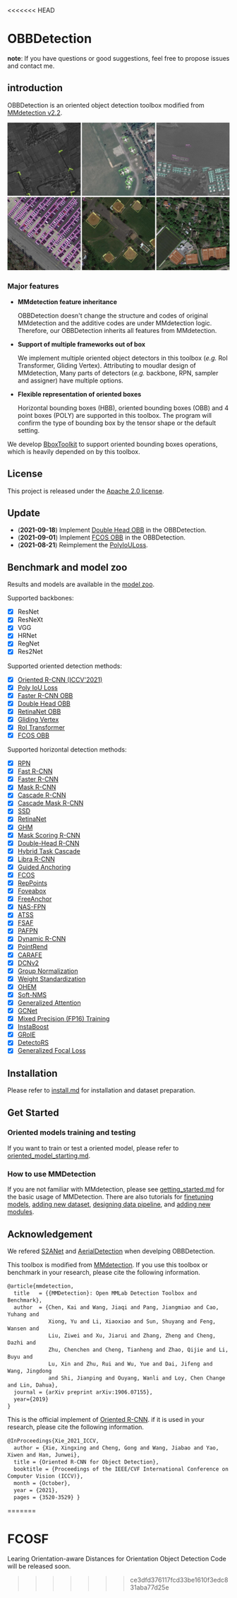 <<<<<<< HEAD
# OBBDetection

**note**: If you have questions or good suggestions, feel free to propose issues and contact me.

## introduction

OBBDetection is an oriented object detection toolbox modified from [MMdetection v2.2](https://github.com/open-mmlab/mmdetection).

![demo image](demo/obbdet_show.jpg)

### Major features

- **MMdetection feature inheritance**

  OBBDetection doesn't change the structure and codes of original MMdetection and the additive codes are under MMdetection logic. Therefore, our OBBDetection inherits all features from MMdetection.

- **Support of multiple frameworks out of box**

  We implement multiple oriented object detectors in this toolbox (*e.g.* RoI Transformer, Gliding Vertex). Attributing to moudlar design of MMdetection, Many parts of detectors (*e.g.* backbone, RPN, sampler and assigner) have multiple options.

- **Flexible representation of oriented boxes**

  Horizontal bounding boxes (HBB), oriented bounding boxes (OBB) and 4 point boxes (POLY) are supported in this toolbox. The program will confirm the type of bounding box by the tensor shape or the default setting.

We develop [BboxToolkit](https://github.com/jbwang1997/BboxToolkit) to support oriented bounding boxes operations, which is heavily depended on by this toolbox.

## License

This project is released under the [Apache 2.0 license](LICENSE).

## Update

- (**2021-09-18**) Implement [Double Head OBB](configs/obb/double_heads_obb) in the OBBDetection.
- (**2021-09-01**) Implement [FCOS OBB](configs/obb/fcos_obb) in the OBBDetection.
- (**2021-08-21**) Reimplement the [PolyIoULoss](configs/obb/poly_iou_loss).

## Benchmark and model zoo

Results and models are available in the [model zoo](docs/model_zoo.md).

Supported backbones:
- [x] ResNet
- [x] ResNeXt
- [x] VGG
- [x] HRNet
- [x] RegNet
- [x] Res2Net

Supported oriented detection methods:
- [x] [Oriented R-CNN (ICCV'2021)](configs/obb/oriented_rcnn)
- [x] [Poly IoU Loss](configs/obb/poly_iou_loss)
- [x] [Faster R-CNN OBB](configs/obb/faster_rcnn_obb)
- [x] [Double Head OBB](configs/obb/double_heads_obb)
- [x] [RetinaNet OBB](configs/obb/retinanet_obb)
- [x] [Gliding Vertex](configs/obb/gliding_vertex)
- [x] [RoI Transformer](configs/obb/roi_transformer)
- [x] [FCOS OBB](configs/obb/fcos_obb)

Supported horizontal detection methods:
- [x] [RPN](configs/rpn)
- [x] [Fast R-CNN](configs/fast_rcnn)
- [x] [Faster R-CNN](configs/faster_rcnn)
- [x] [Mask R-CNN](configs/mask_rcnn)
- [x] [Cascade R-CNN](configs/cascade_rcnn)
- [x] [Cascade Mask R-CNN](configs/cascade_rcnn)
- [x] [SSD](configs/ssd)
- [x] [RetinaNet](configs/retinanet)
- [x] [GHM](configs/ghm)
- [x] [Mask Scoring R-CNN](configs/ms_rcnn)
- [x] [Double-Head R-CNN](configs/double_heads)
- [x] [Hybrid Task Cascade](configs/htc)
- [x] [Libra R-CNN](configs/libra_rcnn)
- [x] [Guided Anchoring](configs/guided_anchoring)
- [x] [FCOS](configs/fcos)
- [x] [RepPoints](configs/reppoints)
- [x] [Foveabox](configs/foveabox)
- [x] [FreeAnchor](configs/free_anchor)
- [x] [NAS-FPN](configs/nas_fpn)
- [x] [ATSS](configs/atss)
- [x] [FSAF](configs/fsaf)
- [x] [PAFPN](configs/pafpn)
- [x] [Dynamic R-CNN](configs/dynamic_rcnn)
- [x] [PointRend](configs/point_rend)
- [x] [CARAFE](configs/carafe/README.md)
- [x] [DCNv2](configs/dcn/README.md)
- [x] [Group Normalization](configs/gn/README.md)
- [x] [Weight Standardization](configs/gn+ws/README.md)
- [x] [OHEM](configs/faster_rcnn/faster_rcnn_r50_fpn_ohem_1x_coco.py)
- [x] [Soft-NMS](configs/faster_rcnn/faster_rcnn_r50_fpn_soft_nms_1x_coco.py)
- [x] [Generalized Attention](configs/empirical_attention/README.md)
- [x] [GCNet](configs/gcnet/README.md)
- [x] [Mixed Precision (FP16) Training](configs/fp16/README.md)
- [x] [InstaBoost](configs/instaboost/README.md)
- [x] [GRoIE](configs/groie/README.md)
- [x] [DetectoRS](configs/detectors/README.md)
- [x] [Generalized Focal Loss](configs/gfl/README.md)

## Installation

Please refer to [install.md](docs/install.md) for installation and dataset preparation.

## Get Started

### Oriented models training and testing

If you want to train or test a oriented model, please refer to [oriented_model_starting.md](docs/oriented_model_starting.md).

### How to use MMDetection

If you are not familiar with MMdetection, please see [getting_started.md](docs/getting_started.md) for the basic usage of MMDetection. There are also tutorials for [finetuning models](docs/tutorials/finetune.md), [adding new dataset](docs/tutorials/new_dataset.md), [designing data pipeline](docs/tutorials/data_pipeline.md), and [adding new modules](docs/tutorials/new_modules.md).

## Acknowledgement

We refered [S2ANet](https://github.com/csuhan/s2anet) and [AerialDetection](https://github.com/dingjiansw101/AerialDetection) when develping OBBDetection.

This toolbox is modified from [MMdetection](https://github.com/open-mmlab/mmdetection). If you use this toolbox or benchmark in your research, please cite the following information.

```
@article{mmdetection,
  title   = {{MMDetection}: Open MMLab Detection Toolbox and Benchmark},
  author  = {Chen, Kai and Wang, Jiaqi and Pang, Jiangmiao and Cao, Yuhang and
             Xiong, Yu and Li, Xiaoxiao and Sun, Shuyang and Feng, Wansen and
             Liu, Ziwei and Xu, Jiarui and Zhang, Zheng and Cheng, Dazhi and
             Zhu, Chenchen and Cheng, Tianheng and Zhao, Qijie and Li, Buyu and
             Lu, Xin and Zhu, Rui and Wu, Yue and Dai, Jifeng and Wang, Jingdong
             and Shi, Jianping and Ouyang, Wanli and Loy, Chen Change and Lin, Dahua},
  journal = {arXiv preprint arXiv:1906.07155},
  year={2019}
}
```

This is the official implement of [Oriented R-CNN](configs/obb/oriented_rcnn). if it is used in your research, please cite the following information.

```
@InProceedings{Xie_2021_ICCV,
  author = {Xie, Xingxing and Cheng, Gong and Wang, Jiabao and Yao, Xiwen and Han, Junwei},
  title = {Oriented R-CNN for Object Detection},
  booktitle = {Proceedings of the IEEE/CVF International Conference on Computer Vision (ICCV)},
  month = {October},
  year = {2021},
  pages = {3520-3529} }
```
=======
# FCOSF
Learing Orientation-aware Distances for Orientation Object Detection
Code will be released soon.
>>>>>>> ce3dfd376117fcd33be1610f3edc831aba77d25e

